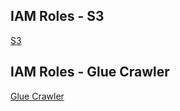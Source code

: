 ## IAM Roles - S3
 [S3](https://github.com/jaykumsi/aws-glue/blob/main/S3%20IAM%20Roles.md)

## IAM Roles - Glue Crawler
[Glue Crawler](https://github.com/jaykumsi/aws-glue/blob/main/crawler-role.md)

